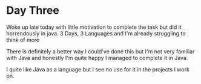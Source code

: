 # Day Three
Woke up late today with little motivation to complete the task but did it horrendously in java. 3 Days, 3 Languages and I'm already struggling to think of more

There is definitely a better way I could've done this but I'm not very familiar with Java and honestly I'm quite happy I managed to complete it in Java.

I quite like Java as a language but I see no use for it in the projects I work on.
